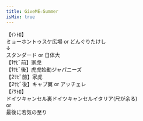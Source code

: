 ```yaml
---
title: GiveME☆Summer
isMix: true
---
```


【ｲﾝﾄﾛ】<br />
ミョーホントゥスケ広場 or どんぐりたけし<br />
↓<br />
スタンダード or 日体大<br />
【1ｻﾋﾞ前】家虎<br />
【1ｻﾋﾞ後】虎虎始動ジャパニーズ<br />
【2ｻﾋﾞ前】家虎<br />
【2ｻﾋﾞ後】キャプ翼 or アッチェレ<br />
【ｱｳﾄﾛ】<br />
ドイツキャンセル裏ドイツキャンセルイタリア(尺が余る)<br />
or<br />
最後に若気の至り
